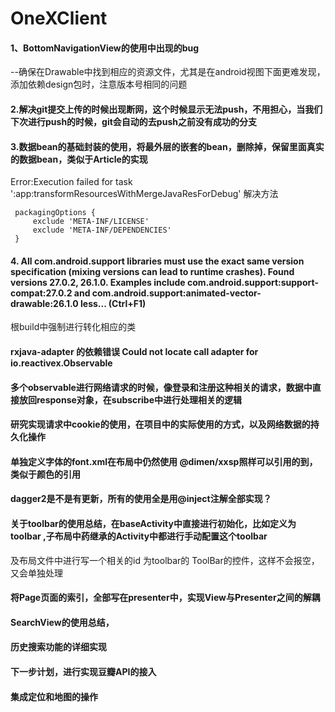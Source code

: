 # OneXClient
#### 1、BottomNavigationView的使用中出现的bug
--确保在Drawable中找到相应的资源文件，尤其是在android视图下面更难发现，添加依赖design包时，注意版本号相同的问题
#### 2.解决git提交上传的时候出现断网，这个时候显示无法push，不用担心，当我们下次进行push的时候，git会自动的去push之前没有成功的分支

#### 3.数据bean的基础封装的使用，将最外层的嵌套的bean，删除掉，保留里面真实的数据bean，类似于Article的实现

Error:Execution failed for task ':app:transformResourcesWithMergeJavaResForDebug'
解决方法
```
 packagingOptions {
     exclude 'META-INF/LICENSE'
     exclude 'META-INF/DEPENDENCIES'
 }

```

#### 4. All com.android.support libraries must use the exact same version specification (mixing versions can lead to runtime crashes). Found versions 27.0.2, 26.1.0. Examples include com.android.support:support-compat:27.0.2 and com.android.support:animated-vector-drawable:26.1.0 less... (Ctrl+F1)
根build中强制进行转化相应的类

#### rxjava-adapter 的依赖错误  Could not locate call adapter for io.reactivex.Observable

#### 多个observable进行网络请求的时候，像登录和注册这种相关的请求，数据中直接放回response对象，在subscribe中进行处理相关的逻辑

#### 研究实现请求中cookie的使用，在项目中的实际使用的方式，以及网络数据的持久化操作


#### 单独定义字体的font.xml在布局中仍然使用  @dimen/xxsp照样可以引用的到，类似于颜色的引用

#### dagger2是不是有更新，所有的使用全是用@inject注解全部实现？

#### 关于toolbar的使用总结，在baseActivity中直接进行初始化，比如定义为  toolbar ,子布局中药继承的Activity中都进行手动配置这个toolbar
及布局文件中进行写一个相关的id 为toolbar的  ToolBar的控件，这样不会报空，又会单独处理

#### 将Page页面的索引，全部写在presenter中，实现View与Presenter之间的解耦

#### SearchView的使用总结，

#### 历史搜索功能的详细实现

#### 下一步计划，进行实现豆瓣API的接入

#### 集成定位和地图的操作